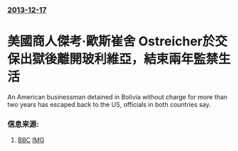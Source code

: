 ### [2013-12-17](/news/2013/12/17/index.md)

##### 
#  美國商人傑考·歐斯崔舍 Ostreicher於交保出獄後離開玻利維亞，結束兩年監禁生活 

An American businessman detained in Bolivia without charge for more than two years has escaped back to the US, officials in both countries say.


### 信息来源:

1. [BBC](http://www.bbc.co.uk/news/world-us-canada-25419829) [IMG](https://ichef.bbci.co.uk/news/1024/media/images/71799000/jpg/_71799852_ostreicher.jpg)
